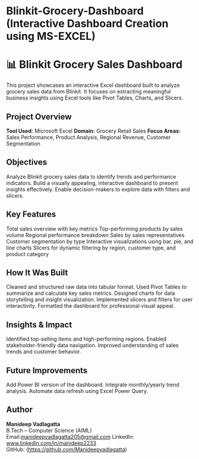 # Blinkit-Grocery-Dashboard (Interactive Dashboard Creation using MS-EXCEL) 
# 📊 Blinkit Grocery Sales Dashboard

This project showcases an interactive Excel dashboard built to analyze grocery sales data from Blinkit. It focuses on extracting meaningful business insights using Excel tools like Pivot Tables, Charts, and Slicers.

##  Project Overview
 **Tool Used:** Microsoft Excel
 **Domain:** Grocery Retail Sales
 **Focus Areas:** Sales Performance, Product Analysis, Regional Revenue, Customer Segmentation

##  Objectives
 Analyze Blinkit grocery sales data to identify trends and performance indicators.
 Build a visually appealing, interactive dashboard to present insights effectively.
 Enable decision-makers to explore data with filters and slicers.

##  Key Features
 Total sales overview with key metrics
 Top-performing products by sales volume
 Regional performance breakdown
 Sales by sales representatives
 Customer segmentation by type
 Interactive visualizations using bar, pie, and line charts
 Slicers for dynamic filtering by region, customer type, and product category

##  How It Was Built
 Cleaned and structured raw data into tabular format.
 Used Pivot Tables to summarize and calculate key sales metrics.
 Designed charts for data storytelling and insight visualization.
 Implemented slicers and filters for user interactivity.
 Formatted the dashboard for professional visual appeal.

##  Insights & Impact
 Identified top-selling items and high-performing regions.
 Enabled stakeholder-friendly data navigation.
 Improved understanding of sales trends and customer behavior.

##  Future Improvements
 Add Power BI version of the dashboard.
 Integrate monthly/yearly trend analysis.
 Automate data refresh using Excel Power Query.

##  Author
**Manideep Vadlagatta**  
B.Tech – Computer Science (AIML)  
Email:manideepvadlagatta205@gmail.com 
LinkedIn: www.linkedin.com/in/manideep2233  
GitHub: (https://github.com/Manideepvadlagatta)
